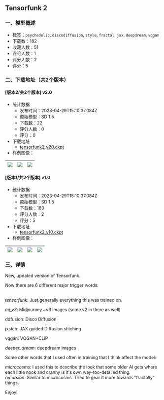 ## Tensorfunk 2
### 一、模型概述

- 标签：`psychedelic`, `discodiffusion`, `style`, `fractal`, `jax`, `deepdream`, `vqgan`
- 下载数：182
- 收藏人数：51
- 评论人数：1
- 评分人数：2
- 评分：5

### 二、下载地址（共2个版本）

#### [版本2/共2个版本] v2.0

- 统计数据
  - 发布时间：2023-04-29T15:10:37.084Z
  - 原始模型：SD 1.5
  - 下载数：22
  - 评分人数：0
  - 评分：0
- 下载地址
  - [tensorfunk2_v20.ckpt](https://civitai.com/api/download/models/58228)
- 样例图像：

| <img src="https://image.civitai.com/xG1nkqKTMzGDvpLrqFT7WA/72fdb021-3ec9-4bcf-d1a8-4648ca05e100/width=450/633421.jpeg" /> | <img src="https://image.civitai.com/xG1nkqKTMzGDvpLrqFT7WA/bf00f1f3-1c54-4742-e5bb-beb134ed3500/width=450/639667.jpeg" /> | <img src="https://image.civitai.com/xG1nkqKTMzGDvpLrqFT7WA/431e9ac0-6509-459f-0fac-69602a65b200/width=450/639947.jpeg" /> |
| ---- | ---- | ---- |

#### [版本1/共2个版本] v1.0

- 统计数据
  - 发布时间：2023-04-29T15:10:37.084Z
  - 原始模型：SD 1.5
  - 下载数：160
  - 评分人数：2
  - 评分：5
- 下载地址
  - [tensorfunk2_v10.ckpt](https://civitai.com/api/download/models/48244)
- 样例图像：

| <img src="https://image.civitai.com/xG1nkqKTMzGDvpLrqFT7WA/1252e77d-905c-4a3d-7b94-88f47dfd9500/width=450/523334.jpeg" /> | <img src="https://image.civitai.com/xG1nkqKTMzGDvpLrqFT7WA/55a0f9ea-42a0-4f1c-41e1-e9c2975f2000/width=450/523330.jpeg" /> | <img src="https://image.civitai.com/xG1nkqKTMzGDvpLrqFT7WA/575c9588-c014-4e5c-1f46-723f479ad600/width=450/523317.jpeg" /> | <img src="https://image.civitai.com/xG1nkqKTMzGDvpLrqFT7WA/f5db319a-43ea-478f-07f6-f254209f5800/width=450/523303.jpeg" /> |
| ---- | ---- | ---- | ---- |


### 三、详情
<p>New, updated version of Tensorfunk.</p><p>Now there are 6 different major trigger words:</p><p><br /><em>tensorfunk</em>: Just generally everything this was trained on.</p><p><em>mj_v3</em>: Midjourney ~v3 images (some v2 in there as well)</p><p>ddfusion: Disco Diffusion</p><p>jxstch: JAX guided Diffusion stitching</p><p>vqgan: VQGAN+CLiP</p><p><em>deeper_dream</em>: deepdream images</p><p></p><p>Some other words that I used often in training that I think affect the model:</p><p><em>microcosms</em>:<em> </em>I used this to describe the look that some older AI gets where each little nook and cranny is it's own way-too-detailed thing.<br /><em>recursion</em>: Similar to microcosms. Tried to gear it more towards "fractally" things.</p><p></p><p>Enjoy! </p><p></p>